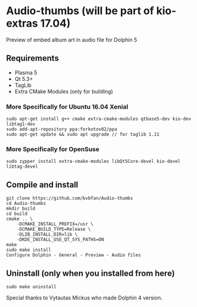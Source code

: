 # Audio-thumbs (will be part of kio-extras 17.04)
Preview of embed album art in audio file for Dolphin 5

## Requirements
* Plasma 5
* Qt 5.3+
* TagLib
* Extra CMake Modules (only for building)

### More Specifically for Ubuntu 16.04 Xenial
```
sudo apt-get install g++ cmake extra-cmake-modules qtbase5-dev kio-dev libtag1-dev
sudo add-apt-repository ppa:forkotov02/ppa
sudo apt-get update && sudo apt upgrade // for taglib 1.11
```

### More Specifically for OpenSuse
```
sudo zypper install extra-cmake-modules libQt5Core-devel kio-devel libtag-devel
```

## Compile and install
```
git clone https://github.com/bvbfan/Audio-thumbs
cd Audio-thumbs
mkdir build
cd build
cmake .. \
    -DCMAKE_INSTALL_PREFIX=/usr \
    -DCMAKE_BUILD_TYPE=Release \
    -DLIB_INSTALL_DIR=lib \
    -DKDE_INSTALL_USE_QT_SYS_PATHS=ON
make
sudo make install
Configure Dolphin - General - Preview - Audio files
```

## Uninstall (only when you installed from here)
```
sudo make uninstall
```

Special thanks to Vytautas Mickus who made Dolphin 4 version.
